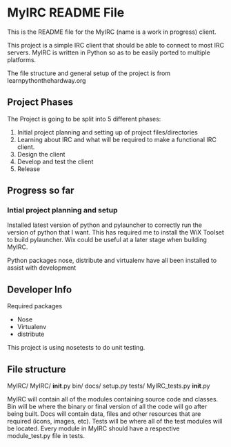 # MyIRC README File
This is the README file for the MyIRC (name is a work in progress) client.

This project is a simple IRC client that should be able to connect to 
most IRC servers. MyIRC is written in Python so as to be easily ported to 
multiple platforms.

The file structure and general setup of the project is from 
	learnpythonthehardway.org

## Project Phases
The Project is going to be split into 5 different phases:
<ol>
	<li>Initial project planning and setting up of project files/directories</li>
	<li>Learning about IRC and what will be required to make a functional IRC client.</li>
	<li>Design the client</li>
	<li>Develop and test the client</li>
	<li>Release</li>
</ol>

## Progress so far
### Intial project planning and setup
Installed latest version of python and pylauncher to correctly run the version
of python that I want. This has required me to install the WiX Toolset to build
pylauncher. Wix could be useful at a later stage when building MyIRC.

Python packages nose, distribute and virtualenv have all been installed to assist with
development

## Developer Info
Required packages
<ul>
	<li>Nose</li>
	<li>Virtualenv</li>
	<li>distribute</li>
</ul>

This project is using nosetests to do unit testing.

## File structure

MyIRC/
	MyIRC/
		__init__.py
	bin/
	docs/
	setup.py
	tests/
		MyIRC_tests.py
		__init__.py
		
MyIRC will contain all of the modules containing source code and classes. Bin will be where
the binary or final version of all the code will go after being built. Docs will contain 
data, files and other resources that are required (icons, images, etc). Tests will be where
all of the test modules will be located. Every module in MyIRC should have a respective 
module_test.py file in tests.
